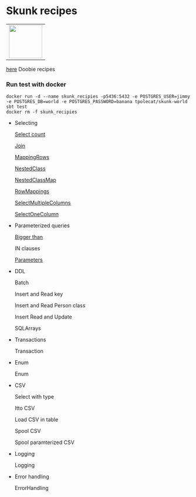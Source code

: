 # Skunk recipes
  
<table>      
<td align="left">  
<a href="https://tpolecat.github.io/doobie/docs/01-Introduction.html">      
    <img src="https://www.iconsdb.com/icons/preview/red/fire-xxl.png" width="90">
</a>  
</td>      
</table>

 [here](https://github.com/gekomad/doobie-recipes) Doobie recipes
    


### Run test with docker
```
docker run -d --name skunk_recipies -p5436:5432 -e POSTGRES_USER=jimmy -e POSTGRES_DB=world -e POSTGRES_PASSWORD=banana tpolecat/skunk-world
sbt test
docker rm -f skunk_recipies

```

- Selecting

    [Select count](https://github.com/gekomad/skunk-recipes/blob/master/src/test/scala/selecting/Count.scala)
    
    [Join](https://github.com/gekomad/skunk-recipes/blob/master/src/test/scala/selecting/Join.scala)
    
    [MappingRows](https://github.com/gekomad/skunk-recipes/blob/master/src/test/scala/selecting/MappingRows.scala)
    
    [NestedClass](https://github.com/gekomad/skunk-recipes/blob/master/src/test/scala/selecting/NestedClass.scala)
    
    [NestedClassMap](https://github.com/gekomad/skunk-recipes/blob/master/src/test/scala/selecting/NestedClassMap.scala)
    
    [RowMappings](https://github.com/gekomad/skunk-recipes/blob/master/src/test/scala/selecting/RowMappings.scala)
    
    [SelectMultipleColumns](https://github.com/gekomad/skunk-recipes/blob/master/src/test/scala/selecting/SelectMultipleColumns.scala)
    
    [SelectOneColumn](https://github.com/gekomad/skunk-recipes/blob/master/src/test/scala/selecting/SelectOneColumn.scala)
    
- Parameterized queries

    [Bigger than](https://github.com/gekomad/skunk-recipes/blob/master/src/test/scala/parameterizedQueries/BiggerThan.scala)
     
    IN clauses
     
    [Parameters](https://github.com/gekomad/skunk-recipes/blob/master/src/test/scala/parameterizedQueries/Parameters.scala)
      
- DDL

    Batch
    
    Insert and Read key
    
    Insert and Read Person class
    
    Insert Read and Update
    
    SQLArrays

- Transactions

    Transaction

- Enum

    Enum
    
- CSV

    Select with type
    
    Itto CSV
    
    Load CSV in table
    
    Spool CSV

    Spool paramterized CSV
    
- Logging

    Logging
    
- Error handling

    ErrorHandling

